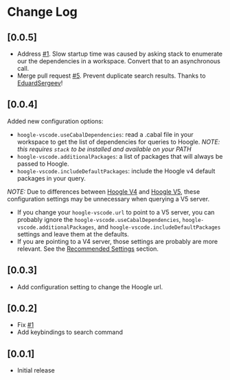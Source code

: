 # Change Log

## [0.0.5]
* Address [#1](https://github.com/caneroj1/hoogle-vscode/issues/3). Slow startup time was caused by asking stack to enumerate our the dependencies in a workspace. Convert that to an asynchronous call.
* Merge pull request [#5](https://github.com/caneroj1/hoogle-vscode/pull/5). Prevent duplicate search results. Thanks to [EduardSergeev](https://github.com/EduardSergeev)!

## [0.0.4]
Added new configuration options:
* `hoogle-vscode.useCabalDependencies`: read a .cabal file in your workspace to get the list of dependencies for queries to Hoogle. *NOTE: this requires `stack` to be installed and available on your PATH*
* `hoogle-vscode.additionalPackages`: a list of packages that will always be passed to Hoogle.
* `hoogle-vscode.includeDefaultPackages`: include the Hoogle v4 default packages in your query.

*NOTE:* Due to differences between [Hoogle V4](http://www.haskell.org/hoogle/) and [Hoogle V5](http://hoogle.haskell.org), these configuration settings may be unnecessary when querying a V5 server.
* If you change your `hoogle-vscode.url` to point to a V5 server, you can probably ignore the `hoogle-vscode.useCabalDependencies`, `hoogle-vscode.additionalPackages`, and `hoogle-vscode.includeDefaultPackages` settings and leave them at the defaults.
* If you are pointing to a V4 server, those settings are probably are more relevant. See the [Recommended Settings](https://github.com/caneroj1/hoogle-vscode#recommended-settings) section.


## [0.0.3]
- Add configuration setting to change the Hoogle url.

## [0.0.2]
- Fix [#1](https://github.com/caneroj1/hoogle-vscode/issues/1)
- Add keybindings to search command

## [0.0.1]
- Initial release
